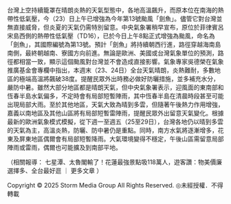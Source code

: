 台灣上空持續籠罩在晴朗炎熱的天氣型態中，各地高溫飆升，而原本位在南海的熱帶性低氣壓，今（23）日上午已增強為今年第13號颱風「劍魚」。儘管它對台灣並無直接威脅，但炎夏的天氣仍需特別留意。中央氣象署稍早宣布，原位於菲律賓呂宋島西側的熱帶性低氣壓（TD16），已於今日上午8點正式增強為颱風，命名為「劍魚」，其國際編號為第13號。預計「劍魚」將持續朝西行進，路徑穿越海南島南側，最終朝越南、寮國方向前進。無論是歐洲、美國或台灣氣象單位的預測，路徑都相當一致，顯示這個颱風對台灣並不會造成直接影響。氣象專家吳德榮在氣象推廣基金會專欄中指出，本週末（23、24日）全台天氣晴朗，炎熱難耐，多數地區的極端高溫將飆破38度。提醒民眾外出時務必做好防曬措施，並多補充水分，嚴防中暑。雖然大部分地區都是晴朗天氣，但中央氣象署表示，迎風面的東南部和恆春半島水氣偏多，不定時會有局部短暫陣雨，其中恆春半島在清晨時段甚至可能出現局部大雨。至於其他地區，天氣大致為晴到多雲，但隨著午後熱力作用增強，嘉義以南地區及其他山區將有局部短暫雷陣雨，提醒民眾外出留意天氣變化。根據最新的歐洲氣象模式模擬，從下週一至週五（25至29日），台灣各地仍以晴到多雲的天氣為主，高溫炎熱，防曬、防中暑仍是重點。同時，南方水氣將逐漸增多，花東及屏東地區偶爾會有局部短暫降雨。大氣環境變得不穩定，午後山區需留意局部陣雨或雷雨，偶爾也可能擴及到南部平地。
          
（相關報導：
七星潭、太魯閣輸了！花蓮最強景點吸118萬人，遊客讚：物美價廉選擇多、全台最好逛
｜
更多文章
）

Copyright © 2025 Storm Media Group All Rights Reserved. ◎未經授權．不得轉載
